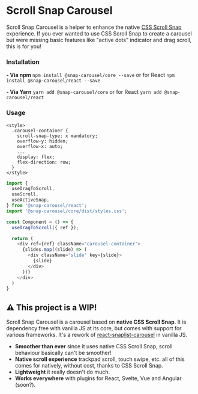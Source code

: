 # Scroll Snap Carousel

Scroll Snap Carousel is a helper to enhance the native [CSS Scroll Snap](https://developer.mozilla.org/en-US/docs/Web/CSS/CSS_Scroll_Snap) experience. If you ever wanted to use CSS Scroll Snap to create a carousel but were missing basic features like "active dots" indicator and drag scroll, this is for you!

### Installation

**- Via npm**
`npm install @snap-carousel/core --save` or for React `npm install @snap-carousel/react --save`

**- Via Yarn**
`yarn add @snap-carousel/core` or for React `yarn add @snap-carousel/react`

### Usage

```
<style>
  .carousel-container {
    scroll-snap-type: x mandatory;
    overflow-y: hidden;
    overflow-x: auto;
    ...
    display: flex;
    flex-direction: row;
  }
</style>
```

```js
import {
  useDragToScroll,
  useScroll,
  useActiveSnap,
} from '@snap-carousel/react';
import '@snap-carousel/core/dist/styles.css';

const Component = () => {
  useDragToScroll({ ref });

  return (
    <div ref={ref} className="carousel-container">
      {slides.map((slide) => (
        <div className="slide" key={slide}>
          {slide}
        </div>
      ))}
    </div>
  )
}
```

## :warning: This project is a WIP!

Scroll Snap Carousel is a carousel based on **native CSS Scroll Snap**.
It is dependency free with vanilla JS at its core, but comes with support for various frameworks.
It's a rework of [react-snaplist-carousel](https://github.com/luispuig/react-snaplist-carousel) in vanilla JS.

- **Smoother than ever** since it uses native CSS Scroll Snap, scroll behaviour basically can't be smoother!
- **Native scroll experience** trackpad scroll, touch swipe, etc. all of this comes for natively, without cost, thanks to CSS Scroll Snap.
- **Lightweight** it really doesn't do much.
- **Works everywhere** with plugins for React, Svelte, Vue and Angular (soon?).
